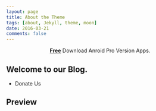 ```yaml
---
layout: page
title: About the Theme
tags: [about, Jekyll, theme, moon]
date: 2016-03-21
comments: false
---
```

    
<center><a href="http://getfreeapk.xyz"><b>Free</b></a> Download Anroid Pro Version Apps.</center>

## Welcome to our Blog.
* Donate Us


## Preview



